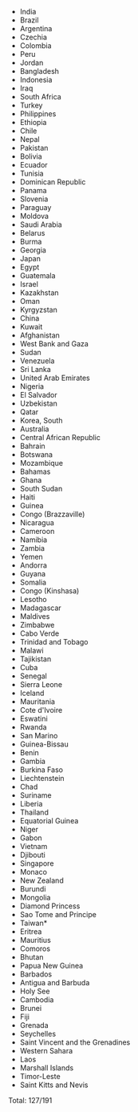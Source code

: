 * India
* Brazil
* Argentina
* Czechia
* Colombia
* Peru
* Jordan
* Bangladesh
* Indonesia
* Iraq
* South Africa
* Turkey
* Philippines
* Ethiopia
* Chile
* Nepal
* Pakistan
* Bolivia
* Ecuador
* Tunisia
* Dominican Republic
* Panama
* Slovenia
* Paraguay
* Moldova
* Saudi Arabia
* Belarus
* Burma
* Georgia
* Japan
* Egypt
* Guatemala
* Israel
* Kazakhstan
* Oman
* Kyrgyzstan
* China
* Kuwait
* Afghanistan
* West Bank and Gaza
* Sudan
* Venezuela
* Sri Lanka
* United Arab Emirates
* Nigeria
* El Salvador
* Uzbekistan
* Qatar
* Korea, South
* Australia
* Central African Republic
* Bahrain
* Botswana
* Mozambique
* Bahamas
* Ghana
* South Sudan
* Haiti
* Guinea
* Congo (Brazzaville)
* Nicaragua
* Cameroon
* Namibia
* Zambia
* Yemen
* Andorra
* Guyana
* Somalia
* Congo (Kinshasa)
* Lesotho
* Madagascar
* Maldives
* Zimbabwe
* Cabo Verde
* Trinidad and Tobago
* Malawi
* Tajikistan
* Cuba
* Senegal
* Sierra Leone
* Iceland
* Mauritania
* Cote d'Ivoire
* Eswatini
* Rwanda
* San Marino
* Guinea-Bissau
* Benin
* Gambia
* Burkina Faso
* Liechtenstein
* Chad
* Suriname
* Liberia
* Thailand
* Equatorial Guinea
* Niger
* Gabon
* Vietnam
* Djibouti
* Singapore
* Monaco
* New Zealand
* Burundi
* Mongolia
* Diamond Princess
* Sao Tome and Principe
* Taiwan*
* Eritrea
* Mauritius
* Comoros
* Bhutan
* Papua New Guinea
* Barbados
* Antigua and Barbuda
* Holy See
* Cambodia
* Brunei
* Fiji
* Grenada
* Seychelles
* Saint Vincent and the Grenadines
* Western Sahara
* Laos
* Marshall Islands
* Timor-Leste
* Saint Kitts and Nevis

Total: 127/191